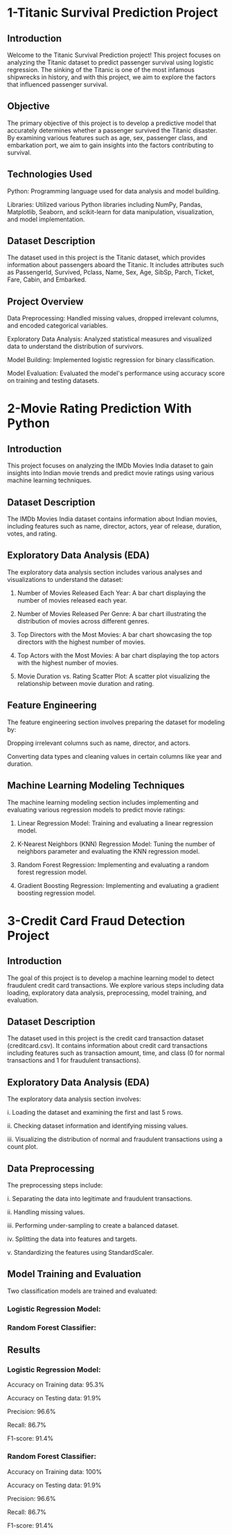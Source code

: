 # **1-Titanic Survival Prediction Project**

## **Introduction**

Welcome to the Titanic Survival Prediction project! This project focuses on analyzing the Titanic dataset to predict passenger survival using logistic regression. The sinking of the Titanic is one of the most infamous shipwrecks in history, and with this project, we aim to explore the factors that influenced passenger survival.

## **Objective**

The primary objective of this project is to develop a predictive model that accurately determines whether a passenger survived the Titanic disaster. By examining various features such as age, sex, passenger class, and embarkation port, we aim to gain insights into the factors contributing to survival.

## **Technologies Used**

Python: Programming language used for data analysis and model building.

Libraries: Utilized various Python libraries including NumPy, Pandas, Matplotlib, Seaborn, and scikit-learn for data manipulation, visualization, and model implementation.

## **Dataset Description**

The dataset used in this project is the Titanic dataset, which provides information about passengers aboard the Titanic. It includes attributes such as PassengerId, Survived, Pclass, Name, Sex, Age, SibSp, Parch, Ticket, Fare, Cabin, and Embarked.

## **Project Overview**
Data Preprocessing: Handled missing values, dropped irrelevant columns, and encoded categorical variables.

Exploratory Data Analysis: Analyzed statistical measures and visualized data to understand the distribution of survivors.

Model Building: Implemented logistic regression for binary classification.

Model Evaluation: Evaluated the model's performance using accuracy score on training and testing datasets.





 
# **2-Movie Rating Prediction With Python**

## **Introduction**

This project focuses on analyzing the IMDb Movies India dataset to gain insights into Indian movie trends and predict movie ratings using various machine learning techniques.

## **Dataset Description**

The IMDb Movies India dataset contains information about Indian movies, including features such as name, director, actors, year of release, duration, votes, and rating.

## **Exploratory Data Analysis (EDA)**

The exploratory data analysis section includes various analyses and visualizations to understand the dataset:

1. Number of Movies Released Each Year: A bar chart displaying the number of movies released each year.

2. Number of Movies Released Per Genre: A bar chart illustrating the distribution of movies across different genres.

3. Top Directors with the Most Movies: A bar chart showcasing the top directors with the highest number of movies.

4. Top Actors with the Most Movies: A bar chart displaying the top actors with the highest number of movies.

5. Movie Duration vs. Rating Scatter Plot: A scatter plot visualizing the relationship between movie duration and rating.

## **Feature Engineering**

The feature engineering section involves preparing the dataset for modeling by:

Dropping irrelevant columns such as name, director, and actors.

Converting data types and cleaning values in certain columns like year and duration.

## **Machine Learning Modeling Techniques**

The machine learning modeling section includes implementing and evaluating various regression models to predict movie ratings:

1. Linear Regression Model: Training and evaluating a linear regression model.

2. K-Nearest Neighbors (KNN) Regression Model: Tuning the number of neighbors parameter and evaluating the KNN regression model.

3. Random Forest Regression: Implementing and evaluating a random forest regression model.

4. Gradient Boosting Regression: Implementing and evaluating a gradient boosting regression model.




# **3-Credit Card Fraud Detection Project**

## **Introduction**

The goal of this project is to develop a machine learning model to detect fraudulent credit card transactions. We explore various steps including data loading, exploratory data analysis, preprocessing, model training, and evaluation.

## **Dataset Description**

The dataset used in this project is the credit card transaction dataset (creditcard.csv). It contains information about credit card transactions including features such as transaction amount, time, and class (0 for normal transactions and 1 for fraudulent transactions).

## **Exploratory Data Analysis (EDA)**

The exploratory data analysis section involves:

i. Loading the dataset and examining the first and last 5 rows.

ii. Checking dataset information and identifying missing values.

iii. Visualizing the distribution of normal and fraudulent transactions using a count plot.

## **Data Preprocessing**

The preprocessing steps include:

i. Separating the data into legitimate and fraudulent transactions.

ii. Handling missing values.

iii. Performing under-sampling to create a balanced dataset.

iv. Splitting the data into features and targets.

v. Standardizing the features using StandardScaler.


## **Model Training and Evaluation**

Two classification models are trained and evaluated:

### **Logistic Regression Model:**

### **Random Forest Classifier:**

## **Results**

### **Logistic Regression Model:**

Accuracy on Training data: 95.3%

Accuracy on Testing data: 91.9%

Precision: 96.6%

Recall: 86.7%

F1-score: 91.4%

### **Random Forest Classifier:**

Accuracy on Training data: 100%

Accuracy on Testing data: 91.9%

Precision: 96.6%

Recall: 86.7%

F1-score: 91.4%
   

